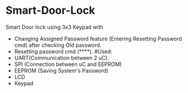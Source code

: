# Smart-Door-Lock
Smart Door lock using 3x3 Keypad with
- Changing Assigned Password feature (Entering Resetting Password cmd) after checking Old password.
- Resetting password cmd (****).
#Used:
- UART(Communication between 2 uC).
- SPI (Connection between uC and EEPROM)
- EEPROM (Saving System's Password)
- LCD
- Keypad
